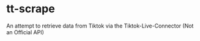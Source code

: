 # tt-scrape
An attempt to retrieve data from Tiktok via the Tiktok-Live-Connector (Not an Official API)
